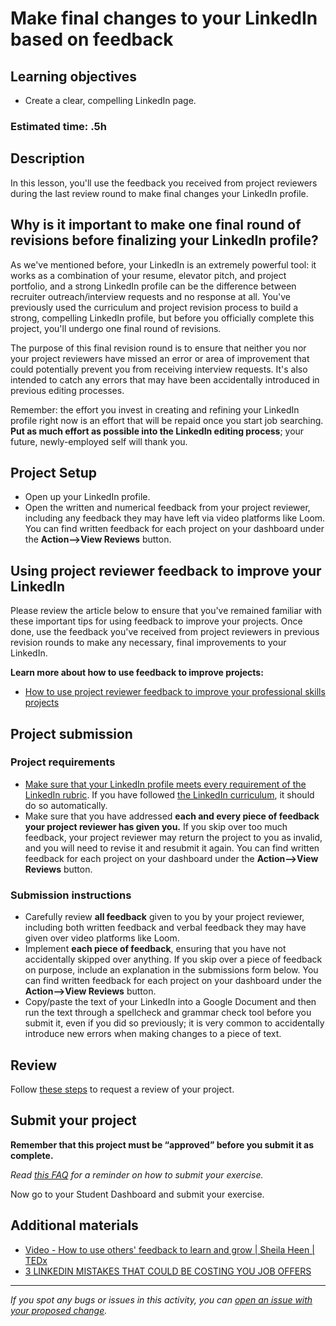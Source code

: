 # Make final changes to your LinkedIn based on feedback

## **Learning objectives**

- Create a clear, compelling LinkedIn page.

### **Estimated time: .5h**

## **Description**

In this lesson, you'll use the feedback you received from project reviewers during the last review round to make final changes your LinkedIn profile.

## Why is it important to make one final round of revisions before finalizing your LinkedIn profile?

As we've mentioned before, your LinkedIn is an extremely powerful tool: it works as a combination of your resume, elevator pitch, and project portfolio, and a strong LinkedIn profile can be the difference between recruiter outreach/interview requests and no response at all. You've previously used the curriculum and project revision process to build a strong, compelling LinkedIn profile, but before you officially complete this project, you'll undergo one final round of revisions.

The purpose of this final revision round is to ensure that neither you nor your project reviewers have missed an error or area of improvement that could potentially prevent you from receiving interview requests. It's also intended to catch any errors that may have been accidentally introduced in previous editing processes.  

Remember: the effort you invest in creating and refining your LinkedIn profile right now is an effort that will be repaid once you start job searching. **Put as much effort as possible into the LinkedIn editing process**; your future, newly-employed self will thank you.

## Project Setup

- Open up your LinkedIn profile.
- Open the written and numerical feedback from your project reviewer, including any feedback they may have left via video platforms like Loom. You can find written feedback for each project on your dashboard under the **Action—>View Reviews** button.

## Using project reviewer feedback to improve your LinkedIn

Please review the article below to ensure that you've remained familiar with these important tips for using feedback to improve your projects. Once done, use the feedback you've received from project reviewers in previous revision rounds to make any necessary, final improvements to your LinkedIn.

**Learn more about how to use feedback to improve projects:**

- [How to use project reviewer feedback to improve your professional skills projects](https://microverse.zendesk.com/hc/en-us/articles/9460282580883-How-Do-I-Use-Code-Reviewer-Feedback-To-Improve-My-Professional-Skills-Projects-)

## Project submission

### Project requirements

- [Make sure that your LinkedIn profile meets every requirement of the LinkedIn rubric](https://docs.google.com/document/d/1MHmt3Vx4SRHa7z8PuoUiYg9eLakpi1qGPT6868bacGc/edit). If you have followed [the LinkedIn curriculum](https://github.com/microverseinc/curriculum-professional-skills/blob/main/interview-prep/create-first-draft-of-a-professional-linkedin-page.md), it should do so automatically.
- Make sure that you have addressed **each and every piece of feedback your project reviewer has given you.** If you skip over too much feedback, your project reviewer may return the project to you as invalid, and you will need to revise it and resubmit it again. You can find written feedback for each project on your dashboard under the **Action—>View Reviews** button.

### **Submission instructions**

- Carefully review **all feedback** given to you by your project reviewer, including both written feedback and verbal feedback they may have given over video platforms like Loom.
- Implement **each piece of feedback**, ensuring that you have not accidentally skipped over anything. If you skip over a piece of feedback on purpose, include an explanation in the submissions form below. You can find written feedback for each project on your dashboard under the **Action—>View Reviews** button.
- Copy/paste the text of your LinkedIn into a Google Document and then run the text through a spellcheck and grammar check tool before you submit it, even if you did so previously; it is very common to accidentally introduce new errors when making changes to a piece of text.

## Review

Follow [these steps](https://github.com/microverseinc/curriculum-transversal-skills/blob/main/code-review/articles/how_to_ask_for_a_prof_skills_review.md) to request a  review of your project.

## Submit your project

**Remember that this project must be “approved” before you submit it as complete.**

*Read [this FAQ](https://microverse.zendesk.com/hc/en-us/articles/360061344234) for a reminder on how to submit your exercise.* 

Now go to your Student Dashboard and submit your exercise.

## Additional materials

- [Video - How to use others' feedback to learn and grow | Sheila Heen | TEDx](https://www.youtube.com/watch?v=FQNbaKkYk_Q)
- [3 LINKEDIN MISTAKES THAT COULD BE COSTING YOU JOB OFFERS](https://cultivatedculture.com/linkedin-mistakes/)


------

_If you spot any bugs or issues in this activity, you can [open an issue with your proposed change](https://github.com/microverseinc/curriculum-transversal-skills/blob/main/git-github/articles/open_issue.md)._
